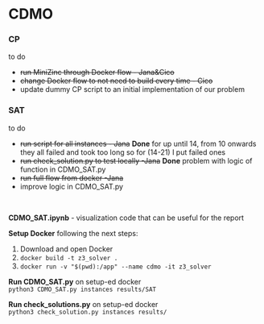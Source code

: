 # CDMO

### CP
to do 
- ~~run MiniZinc through Docker flow - Jana&Cico~~
- ~~change Docker flow to not need to build every time - Cico~~
- update dummy CP script to an initial implementation of our problem

### SAT

to do
- ~~run script for all instances - Jana~~
**Done** for up until 14, from 10 onwards they all failed and took too long so for (14-21) I put failed ones
- ~~run check_solution.py to test locally -Jana~~ 
**Done** problem with logic of function in CDMO_SAT.py
- ~~run full flow from docker -Jana~~
- improve logic in CDMO_SAT.py
<br>

**CDMO_SAT.ipynb** - visualization code that can be useful for the report 
 
**Setup Docker** following the next steps: <br/> 
1. Download and open Docker
2. `docker build -t z3_solver .`
3. `docker run -v "$(pwd):/app" --name cdmo -it z3_solver`

**Run CDMO_SAT.py** on setup-ed docker <br/>
`python3 CDMO_SAT.py instances results/SAT`

**Run check_solutions.py** on setup-ed docker <br/>
`python3 check_solution.py instances results/`

